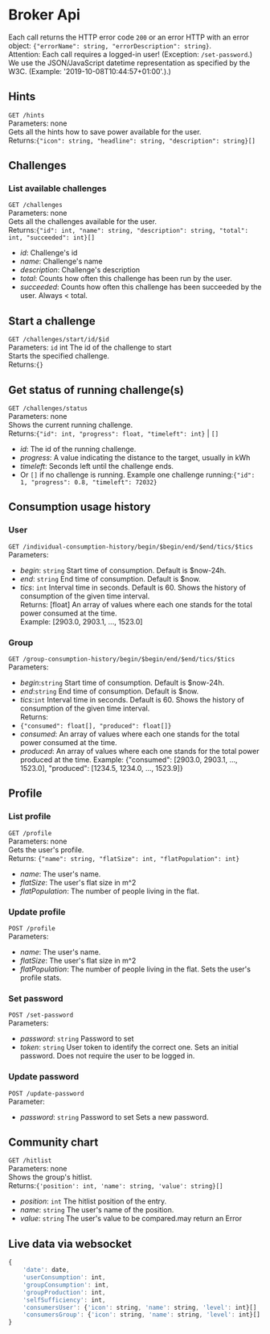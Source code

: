 # Broker Api
Each call returns the HTTP error code `200` or an error HTTP with an error object: `{"errorName": string, "errorDescription": string}`.  
Attention: Each call requires a logged-in user! (Exception: `/set-password`.) We use the JSON/JavaScript datetime representation as specified by the W3C. 
(Example: '2019-10-08T10:44:57+01:00'.).)

## Hints
`GET /hints`  
Parameters: none  
Gets all the hints how to save power available for the user.  
Returns:`{"icon": string, "headline": string, "description": string}[]`

## Challenges
### List available challenges
`GET /challenges`  
Parameters: none  
Gets all the challenges available for the user.  
Returns:`{"id": int, "name": string, "description": string, "total": int, "succeeded": int}[]`
- *id*: Challenge's id
- *name*: Challenge's name
- *description*: Challenge's description
- *total*: Counts how often this challenge has been run by the user.
- *succeeded*: Counts how often this challenge has been succeeded by the user. Always < total.

## Start a challenge
`GET /challenges/start/id/$id`  
Parameters: `id` int The id of the challenge to start  
Starts the specified challenge.  
Returns:`{}`

## Get status of running challenge(s)
`GET /challenges/status`  
Parameters: none  
Shows the current running challenge.  
Returns:`{"id": int, "progress": float, "timeleft": int}` | `[]`
- *id*: The id of the running challenge.
- *progress*: A value indicating the distance to the target, usually in kWh
- *timeleft*: Seconds left until the challenge ends.
- Or `[]` if no challenge is running.
Example one challenge running:`{"id": 1, "progress": 0.8, "timeleft": 72032}`

## Consumption usage history
### User
`GET /individual-consumption-history/begin/$begin/end/$end/tics/$tics`  
Parameters:
- *begin*: `string` Start time of consumption. Default is $now-24h.
- *end*: `string` End time of consumption. Default is $now. 
- *tics*: `int` Interval time in seconds. Default is 60.
Shows the history of consumption of the given time interval.  
Returns: [float] An array of values where each one stands for the total power consumed at the time.  
Example: [2903.0, 2903.1, ..., 1523.0] 

### Group
`GET /group-consumption-history/begin/$begin/end/$end/tics/$tics`  
Parameters:
- *begin*:`string` Start time of consumption. Default is $now-24h.
- *end*:`string` End time of consumption. Default is $now.
- *tics*:`int` Interval time in seconds. Default is 60.
Shows the history of consumption of the given time interval.  
Returns:
- `{"consumed": float[], "produced": float[]}`
- *consumed*: An array of values where each one stands for the total power consumed at the time.
- *produced*: An array of values where each one stands for the total power produced at the time.
Example: {"consumed": [2903.0, 2903.1, ..., 1523.0], "produced": [1234.5, 1234.0, ..., 1523.9]} 

## Profile
### List profile
`GET /profile`  
Parameters: none  
Gets the user's profile.  
Returns: `{"name": string, "flatSize": int, "flatPopulation": int}`
- *name*: The user's name.
- *flatSize*: The user's flat size in m^2 
- *flatPopulation*: The number of people living in the flat.

### Update  profile
`POST /profile`  
Parameters:
- *name*: The user's name.
- *flatSize*: The user's flat size in m^2
- *flatPopulation*: The number of people living in the flat.
Sets the user's profile stats.  

### Set password
`POST /set-password`  
Parameters:
- *password*: `string` Password to set
- *token*: `string` User token to identify the correct one.
Sets an initial password. Does not require the user to be logged in.

### Update password
`POST /update-password`  
Parameter:
- *password*: `string` Password to set
Sets a new password.

## Community chart
`GET /hitlist`  
Parameters: none  
Shows the group's hitlist.  
Returns:`{'position': int, 'name': string, 'value': string}[]`
- *position*: `int` The hitlist position of the entry.
- *name*: `string` The user's name of the position.
- *value*: `string` The user's value to be compared.may return an Error


## Live data via websocket
```javascript
{
    'date': date,
    'userConsumption': int,
    'groupConsumption': int,
    'groupProduction': int,
    'selfSufficiency': int,
    'consumersUser': {'icon': string, 'name': string, 'level': int}[]
    'consumersGroup': {'icon': string, 'name': string, 'level': int}[]
}
```
